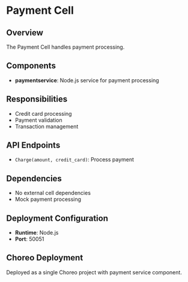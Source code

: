 # Payment Cell

## Overview
The Payment Cell handles payment processing.

## Components
- **paymentservice**: Node.js service for payment processing

## Responsibilities
- Credit card processing
- Payment validation
- Transaction management

## API Endpoints
- `Charge(amount, credit_card)`: Process payment

## Dependencies
- No external cell dependencies
- Mock payment processing

## Deployment Configuration
- **Runtime**: Node.js
- **Port**: 50051

## Choreo Deployment
Deployed as a single Choreo project with payment service component.